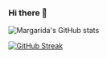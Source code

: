 ### Hi there 👋

![Margarida's GitHub stats](https://github-readme-stats.vercel.app/api?username=MargaridaR30&theme=discord_old_blurple&show_icons=true)

[![GitHub Streak](http://github-readme-streak-stats.herokuapp.com?user=MargaridaR30&theme=dark&hide_border=true)](https://git.io/streak-stats)
